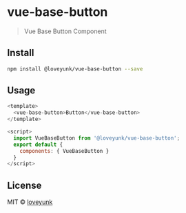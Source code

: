 # vue-base-button

> Vue Base Button Component

## Install

```bash
npm install @loveyunk/vue-base-button --save
```

## Usage

```js
<template>
  <vue-base-button>Button</vue-base-button>
</template>

<script>
  import VueBaseButton from '@loveyunk/vue-base-button';
  export default {
    components: { VueBaseButton }
  }
</script>
```

## License

MIT © [loveyunk](https://github.com/loveyunk)
